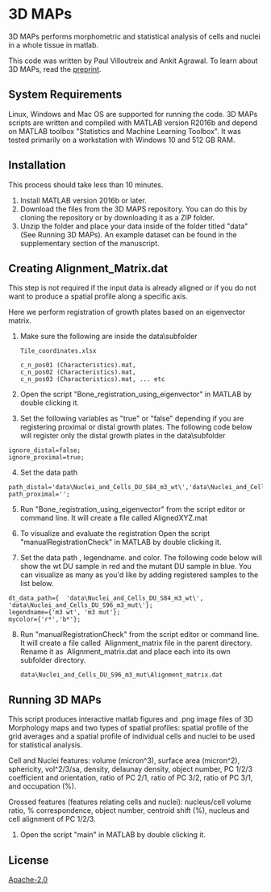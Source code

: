 # 3D MAPs

3D MAPs performs morphometric and statistical analysis of cells and nuclei in a whole tissue in matlab. 

This code was written by Paul Villoutreix and Ankit Agrawal. To learn about 3D MAPs, read the [preprint](https://www.biorxiv.org/content/10.1101/2020.07.28.225409v1/).

## System Requirements

Linux, Windows and Mac OS are supported for running the code. 3D MAPs scripts are written and compiled with MATLAB version R2016b and depend on MATLAB toolbox "Statistics and Machine Learning Toolbox". It was tested primarily on a workstation with Windows 10 and 512 GB RAM. 

## Installation

This process should take less than 10 minutes.

1. Install MATLAB version 2016b or later.
2. Download the files from the 3D MAPS repository. You can do this by cloning the repository or by downloading it as a ZIP folder.
3. Unzip the folder and place your data inside of the folder titled "data" (See Running 3D MAPs). An example dataset can be found in the supplementary section of the manuscript.



## Creating Alignment_Matrix.dat

This step is not required if the input data is already aligned or if you do not want to produce a spatial profile along a specific axis. 

Here we perform registration of growth plates based on an eigenvector matrix.

1. Make sure the following are inside the data\subfolder


       Tile_coordinates.xlsx 

       c_n_pos01 (Characteristics).mat,
       c_n_pos02 (Characteristics).mat,
       c_n_pos03 (Characteristics).mat, ... etc

2. Open the script "Bone_registration_using_eigenvector" in MATLAB by double clicking it.

3. Set the following variables as "true" or "false" depending if you are registering proximal or distal growth plates. The following code below will register only the distal growth plates in the data\subfolder

 ```
ignore_distal=false;
ignore_proximal=true;

```
4. Set the data path

```
path_distal='data\Nuclei_and_Cells_DU_S84_m3_wt\','data\Nuclei_and_Cells_DU_S96_m3_mut\';
path_proximal='';
```

5. Run "Bone_registration_using_eigenvector" from the script editor or command line. It will create a file called AlignedXYZ.mat

6. To visualize and evaluate the registration Open the script "manualRegistrationCheck" in MATLAB by double clicking it.

7. Set the data path , legendname. and color. The following code below will show the wt DU sample in red and the mutant DU sample in blue. You can visualize as many as you'd like by adding registered samples to the list below.

```
dt_data_path={  'data\Nuclei_and_Cells_DU_S84_m3_wt\', 'data\Nuclei_and_Cells_DU_S96_m3_mut\'};
legendname={'m3 wt', 'm3 mut'};
mycolor={'r*','b*'};
```

8.  Run "manualRegistrationCheck" from the script editor or command line. It will create a file called  Alignment_matrix file in the parent directory. Rename it as  Alignment_matrix.dat and place each into its own subfolder directory.


        data\Nuclei_and_Cells_DU_S96_m3_mut\Alignment_matrix.dat

## Running 3D MAPs
This script produces interactive matlab figures and .png image files of 3D Morphology maps and two types of spatial profiles: spatial profile of the grid averages and a spatial profile of individual cells and nuclei to be used for statistical analysis. 

Cell and Nuclei features: volume (micron^3), surface area (micron^2), sphericity, vol^2/3/sa, density, delaunay density, object number, PC 1/2/3 coefficient and orientation, ratio of PC 2/1, ratio of PC 3/2, ratio of PC 3/1, and occupation (%).

Crossed features (features relating cells and nuclei): nucleus/cell volume ratio, % correspondence, object number, centroid shift (%), nucleus and cell alignment of PC 1/2/3.
 
1. Open the script "main" in MATLAB by double clicking it.

## License
[Apache-2.0](https://opensource.org/licenses/Apache-2.0)
